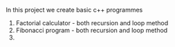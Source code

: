 In this project we create basic c++ programmes
1. Factorial calculator - both recursion and loop method
2. Fibonacci program - both recursion and loop method
3. 
